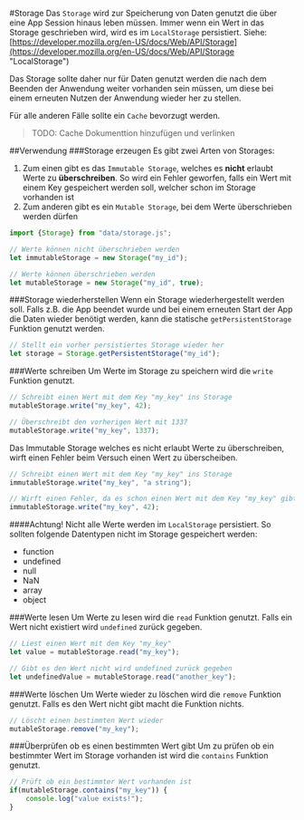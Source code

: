#Storage
Das `Storage` wird zur Speicherung von Daten genutzt die über eine App Session hinaus leben müssen. Immer wenn ein Wert in das Storage geschrieben wird, wird es im `LocalStorage` persistiert. Siehe: [https://developer.mozilla.org/en-US/docs/Web/API/Storage](https://developer.mozilla.org/en-US/docs/Web/API/Storage "LocalStorage") 

Das Storage sollte daher nur für Daten genutzt werden die nach dem Beenden der Anwendung weiter vorhanden sein müssen, um diese bei einem erneuten Nutzen der Anwendung wieder her zu stellen.

Für alle anderen Fälle sollte ein `Cache` bevorzugt werden. 
> TODO: Cache Dokumenttion hinzufügen und verlinken

##Verwendung
###Storage erzeugen
Es gibt zwei Arten von Storages: 

1. Zum einen gibt es das `Immutable Storage`, welches es **nicht** erlaubt Werte zu **überschreiben**. So wird ein Fehler geworfen, falls ein Wert mit einem Key gespeichert werden soll, welcher schon im Storage vorhanden ist
2. Zum anderen gibt es ein `Mutable Storage`, bei dem Werte überschrieben werden dürfen 

```js
import {Storage} from "data/storage.js";

// Werte können nicht überschrieben werden
let immutableStorage = new Storage("my_id");

// Werte können überschrieben werden
let mutableStorage = new Storage("my_id", true);
```

###Storage wiederherstellen
Wenn ein Storage wiederhergestellt werden soll. Falls z.B. die App beendet wurde und bei einem erneuten Start der App die Daten wieder benötigt werden, kann die statische `getPersistentStorage` Funktion genutzt werden.

```js
// Stellt ein vorher persistiertes Storage wieder her
let storage = Storage.getPersistentStorage("my_id");
```

###Werte schreiben
Um Werte im Storage zu speichern wird die `write` Funktion genutzt.

```js
// Schreibt einen Wert mit dem Key "my_key" ins Storage
mutableStorage.write("my_key", 42);

// Überschreibt den vorherigen Wert mit 1337
mutableStorage.write("my_key", 1337);
```

Das Immutable Storage welches es nicht erlaubt Werte zu überschreiben, wirft einen Fehler beim Versuch einen Wert zu überscheiben. 
```js
// Schreibt einen Wert mit dem Key "my_key" ins Storage 
immutableStorage.write("my_key", "a string");

// Wirft einen Fehler, da es schon einen Wert mit dem Key "my_key" gibt und das Storage immutable ist
immutableStorage.write("my_key", 42);
```

####Achtung!
Nicht alle Werte werden im `LocalStorage` persistiert. So sollten folgende Datentypen nicht im Storage gespeichert werden:
* function
* undefined
* null
* NaN
* array
* object

###Werte lesen
Um Werte zu lesen wird die `read` Funktion genutzt. Falls ein Wert nicht existiert wird `undefined` zurück gegeben.
```js
// Liest einen Wert mit dem Key "my_key"
let value = mutableStorage.read("my_key");

// Gibt es den Wert nicht wird undefined zurück gegeben
let undefinedValue = mutableStorage.read("another_key");
```

###Werte löschen
Um Werte wieder zu löschen wird die `remove` Funktion genutzt. Falls es den Wert nicht gibt macht die Funktion nichts.

```js
// Löscht einen bestimmten Wert wieder
mutableStorage.remove("my_key");
```

###Überprüfen ob es einen bestimmten Wert gibt
Um zu prüfen ob ein bestimmter Wert im Storage vorhanden ist wird die `contains` Funktion genutzt.

```js
// Prüft ob ein bestimmter Wert vorhanden ist
if(mutableStorage.contains("my_key")) {
    console.log("value exists!");
}
``` 
